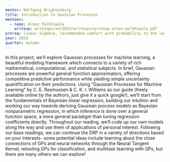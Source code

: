 ```yaml
---
mentor: Wolfgang Brightenburg
title: Introduction to Gaussian Processes
mentees:
  - name: Arnav Palkhiwala
    writeup: writeups/aut2024/writeups/writeup-arnav-palkhiwala.pdf
prereq: linear algebra, recommended comfort with probability to the level of STAT 394, basic understanding of coding in R 
year: 2024
quarter: autumn
---
```


In this project, we’ll explore Gaussian processes for machine learning, a beautiful modeling framework which connects to a variety of rich mathematical, computational, and statistical subjects. In brief, Gaussian processes are powerful general function approximators, offering competitive predictive performance while yielding simple uncertainty quantification on their predictions. Using “Gaussian Processes for Machine Learning” by C. E. Rasmussen & C. K. I. Williams as our guide (freely available online by the authors, just give it a quick google!), we’ll start from the fundamentals of Bayesian linear regression, building our intuition and working our way towards deriving Gaussian process models as Bayesian nonparametric regression, in which inference is done over a general function space, a more general paradigm than tuning regression coefficients directly. Throughout our reading, we’ll code up our own models along the way and use them of applications of personal interest.  Following our base readings, we can continue the DRP in a variety of directions based on your interests- some potential ideas include learning about the close connections of GPs and neural networks through the Neural Tangent Kernel, retooling GPs for classification, and multitask learning with GPs, but there are many others we can explore!